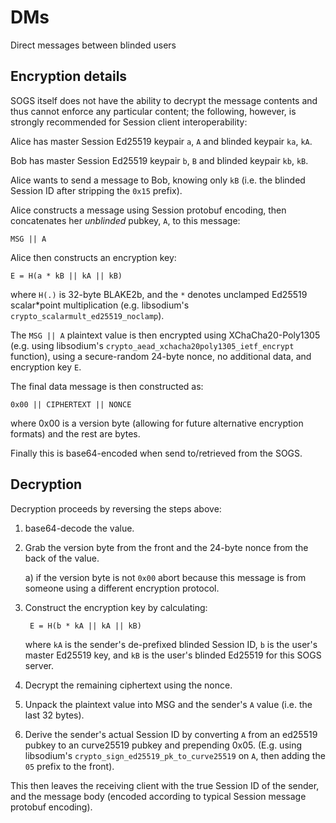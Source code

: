 # DMs

Direct messages between blinded users

## Encryption details

SOGS itself does not have the ability to decrypt the message contents and thus cannot enforce
any particular content; the following, however, is strongly recommended for Session client
interoperability:

Alice has master Session Ed25519 keypair `a`, `A` and blinded keypair `ka`, `kA`.

Bob has master Session Ed25519 keypair `b`, `B` and blinded keypair `kb`, `kB`.

Alice wants to send a message to Bob, knowing only `kB` (i.e. the blinded Session ID after
stripping the `0x15` prefix).

Alice constructs a message using Session protobuf encoding, then concatenates her *unblinded*
pubkey, `A`, to this message:

    MSG || A

Alice then constructs an encryption key:

    E = H(a * kB || kA || kB)

where `H(.)` is 32-byte BLAKE2b, and the `*` denotes unclamped Ed25519 scalar*point multiplication
(e.g. libsodium's `crypto_scalarmult_ed25519_noclamp`).

The `MSG || A` plaintext value is then encrypted using XChaCha20-Poly1305 (e.g. using
libsodium's `crypto_aead_xchacha20poly1305_ietf_encrypt` function), using a secure-random
24-byte nonce, no additional data, and encryption key `E`.

The final data message is then constructed as:

    0x00 || CIPHERTEXT || NONCE

where 0x00 is a version byte (allowing for future alternative encryption formats) and the rest
are bytes.

Finally this is base64-encoded when send to/retrieved from the SOGS.

## Decryption

Decryption proceeds by reversing the steps above:

1. base64-decode the value.

2. Grab the version byte from the front and the 24-byte nonce from the back of the value.

    a) if the version byte is not `0x00` abort because this message is from someone using a
    different encryption protocol.

3. Construct the encryption key by calculating:

        E = H(b * kA || kA || kB)

    where `kA` is the sender's de-prefixed blinded Session ID, `b` is the user's master Ed25519 key,
    and `kB` is the user's blinded Ed25519 for this SOGS server.

4. Decrypt the remaining ciphertext using the nonce.

5. Unpack the plaintext value into MSG and the sender's `A` value (i.e. the last 32 bytes).

6. Derive the sender's actual Session ID by converting `A` from an ed25519 pubkey to an
   curve25519 pubkey and prepending 0x05.  (E.g. using libsodium's
   `crypto_sign_ed25519_pk_to_curve25519` on `A`, then adding the `05` prefix to the front).

This then leaves the receiving client with the true Session ID of the sender, and the message
body (encoded according to typical Session message protobuf encoding).
